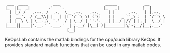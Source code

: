 ```
 ___  ____           ___                    _____            __        
|_  ||_  _|        .'   `.                 |_   _|          [  |       
  | |_/ /   .---. /  .-.  \ _ .--.   .--.    | |      ,--.   | |.--.   
  |  __'.  / /__\\| |   | |[ '/'`\ \( (`\]   | |   _ `'_\ :  | '/'`\ \ 
 _| |  \ \_| \__.,\  `-'  / | \__/ | `'.'.  _| |__/ |// | |, |  \__/ | 
|____||____|'.__.' `.___.'  | ;.__/ [\__) )|________|\'-;__/[__;.__.'  
                           [__|                                        
```

KeOpsLab contains the matlab bindings for the cpp/cuda library KeOps. It provides
standard matlab functions that can be used in any matlab codes.

